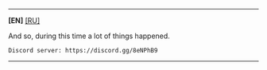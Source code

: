 -----
**[EN]** [[RU]](https://github.com/0x000cb/otc/blob/master/README-ru.md)

And so, during this time a lot of things happened.

``Discord server: https://discord.gg/8eNPhB9``
_____
